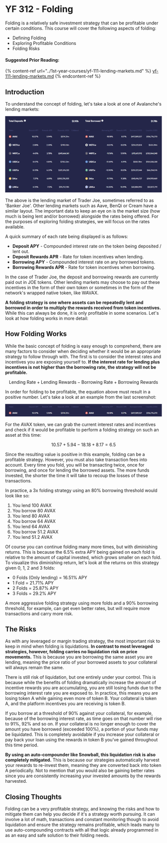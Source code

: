 # YF 312 - Folding

Folding is a relatively safe investment strategy that can be profitable under certain conditions. This course will cover the following aspects of folding:

* Defining Folding
* Exploring Profitable Conditions
* Folding Risks

#### Suggested Prior Reading:

{% content-ref url="../1st-year-courses/yf-111-lending-markets.md" %}
[yf-111-lending-markets.md](../1st-year-courses/yf-111-lending-markets.md)
{% endcontent-ref %}

## Introduction

To understand the concept of folding, let's take a look at one of Avalanche's lending markets:

![Trader Joe Lending Market - Screenshot taken on 20/10/2021](<../../.gitbook/assets/image (8) (1) (1) (1) (1).png>)

The above is the lending market of Trader Joe, sometimes referred to as 'Banker Joe'. Other lending markets such as Aave, BenQi or Cream have a similar layout. The important data to keep an eye on is the market size (how much is being lent and/or borrowed) alongside the rates being offered. For the purposes of exploring folding strategies, we will focus on the rates available.

A quick summary of each rate being displayed is as follows:

* **Deposit APY** - Compounded interest rate on the token being deposited / lent out.
* **Deposit Rewards APR** - Rate for token incentives when lending.
* **Borrowing APY** - Compounded interest rate on any borrowed tokens.
* **Borrowing Rewards APR** - Rate for token incentives when borrowing.

In the case of Trader Joe, the deposit and borrowing rewards are currently paid out in JOE tokens. Other lending markets may choose to pay out these incentives in the form of their own token or sometimes in the form of the network's wrapped native token, like WAVAX.

**A folding strategy is one where assets can be repeatedly lent and borrowed in order to multiply the rewards received from token incentives.** While this can always be done, it is only profitable in some scenarios. Let's look at how folding works in more detail:

## How Folding Works

While the basic concept of folding is easy enough to comprehend, there are many factors to consider when deciding whether it would be an appropriate strategy to follow through with. The first is to consider the interest rates and incentives you are exposing yourself to. **If the interest rate for lending plus incentives is not higher than the borrowing rate, the strategy will not be profitable.**

$$
\text{Lending Rate} + \text{Lending Rewards} - \text{Borrowing Rate} + \text{Borrowing Rewards}
$$

In order for folding to be profitable, the equation above must result in a positive number. Let's take a look at an example from the last screenshot:

![](<../../.gitbook/assets/image (12) (1) (1) (1) (1) (1).png>)

For the AVAX token, we can grab the current interest rates and incentives and check if it would be profitable to perform a folding strategy on such an asset at this time:

$$
10.57 + 5.94 - 18.18 + 8.17 = 6.5
$$

Since the resulting value is positive in this example, folding can be a profitable strategy. However, you must also take transaction fees into account. Every time you fold, you will be transacting twice, once for borrowing, and once for lending the borrowed assets. The more funds invested, the shorter the time it will take to recoup the losses of these transactions.

In practice, a 3x folding strategy using an 80% borrowing threshold would look like so:

1. You lend 100 AVAX
2. You borrow 80 AVAX
3. You lend 80 AVAX
4. You borrow 64 AVAX
5. You lend 64 AVAX
6. You borrow 51.2 AVAX
7. You lend 51.2 AVAX

Of course you can continue folding many more times, but with diminishing returns. This is because the 6.5% extra APY being gained on each fold is relative to the amount of capital invested, which grows smaller on each fold. To visualize this diminishing return, let's look at the returns on this strategy given 0, 1, 2 and 3 folds:

* 0 Folds (Only lending) = 16.51% APY
* 1 Fold = 21.71% APY
* 2 Folds = 25.87% APY
* 3 Folds = 29.2% APY

A more aggressive folding strategy using more folds and a 90% borrowing threshold, for example, can get even better rates, but will require more transactions and carry more risk.

## The Risks

As with any leveraged or margin trading strategy, the most important risk to keep in mind when folding is liquidations. **In contrast to most leveraged strategies, however, folding carries no liquidation risk on price movements.** This is because you are borrowing the same asset you are lending, meaning the price ratio of your borrowed assets to your collateral will always remain the same.

There is still risk of liquidation, but one entirely under your control. This is because while the benefits of folding dramatically increase the amount of incentive rewards you are accumulating, you are still losing funds due to the borrowing interest rate you are exposed to. In practice, this means you are losing token A while gaining even more of token B. Your collateral is token A, and the platform incentives you are receiving is token B.

If you borrow at a threshold of 90% against your collateral, for example, because of the borrowing interest rate, as time goes on that number will rise to 91%, 92% and so on. If your collateral is no longer enough to cover the amount you have borrowed (exceeded 100%), a portion of your funds may be liquidated. This is completely avoidable if you increase your collateral or pay back your loan using the rewards in token B you've gained throughout this time period.

**By using an auto-compounder like Snowball, this liquidation risk is also completely mitigated.** This is because our strategies automatically harvest your rewards to re-invest them, meaning they are converted back into token A periodically. Not to mention that you would also be gaining better rates since you are consistently increasing your invested amounts by the rewards harvested.

## Closing Thoughts

Folding can be a very profitable strategy, and knowing the risks and how to mitigate them can help you decide if it's a strategy worth pursuing. It can involve a lot of math, transactions and constant monitoring though to avoid liquidation and ensure the strategy remains profitable, which leads many to use auto-compounding contracts with all that logic already programmed in as an easy and safe solution to their folding needs.
